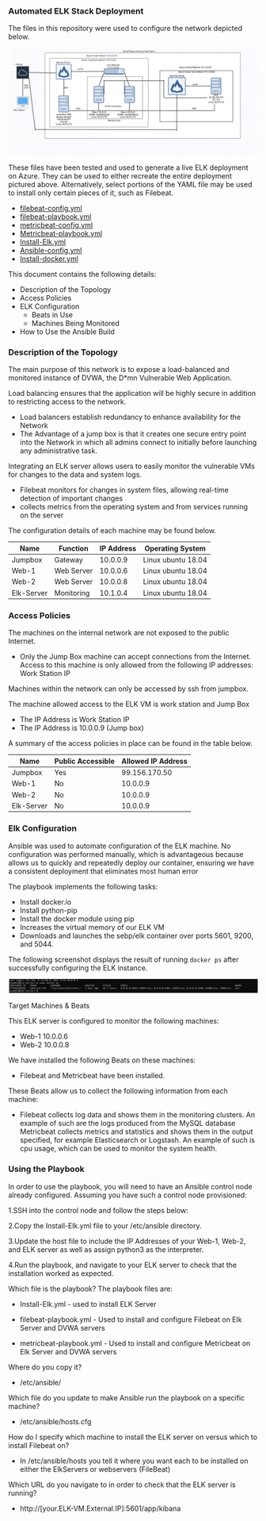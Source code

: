 ### Automated ELK Stack Deployment

The files in this repository were used to configure the network depicted below.

![alt text](https://github.com/Charles12jr/Project-1/blob/main/Diagrams/Complete_Network_Diagram.PNG)

These files have been tested and used to generate a live ELK deployment on Azure. They can be used to either recreate the entire deployment pictured above. Alternatively, select portions of the YAML  file may be used to install only certain pieces of it, such as Filebeat.

- [filebeat-config.yml](https://github.com/Charles12jr/Project-1/blob/main/Ansible/filebeat-config.yml)
- [filebeat-playbook.yml](https://github.com/Charles12jr/Project-1/blob/main/Ansible/filebeat-playbook.yml)
- [metricbeat-config.yml](https://github.com/Charles12jr/Project-1/blob/main/Ansible/metricbeat-config.yml)
- [Metricbeat-playbook.yml](https://github.com/Charles12jr/Project-1/blob/main/Ansible/Metricbeat-playbook.yml)
- [Install-Elk.yml](https://github.com/Charles12jr/Project-1/blob/main/Ansible/Install-Elk.yml)
- [Ansible-config.yml](https://github.com/Charles12jr/Project-1/blob/main/Ansible/Ansible-cfg.yml)
- [Install-docker.yml](https://github.com/Charles12jr/Project-1/blob/main/Ansible/Install-docker.yml)


This document contains the following details:
- Description of the Topology
- Access Policies
- ELK Configuration
  - Beats in Use
  - Machines Being Monitored
- How to Use the Ansible Build


### Description of the Topology

The main purpose of this network is to expose a load-balanced and monitored instance of DVWA, the D*mn Vulnerable Web Application.

Load balancing ensures that the application will be highly secure in addition to restricting access to the network.

- Load balancers establish redundancy to enhance availability for the Network
- The Advantage of a jump box is that it creates one secure entry point into the Network in which all admins connect to initially before launching any administrative task.

Integrating an ELK server allows users to easily monitor the vulnerable VMs for changes to the data and system logs.

- Filebeat monitors for changes in system files, allowing real-time detection of important changes
- collects metrics from the operating system and from services running on the server

The configuration details of each machine may be found below.

| Name       	| Function   	| IP Address 	| Operating System 	|
|------------	|------------	|------------	|------------------		|
| Jumpbox    	| Gateway    	| 10.0.0.9   	| Linux ubuntu 18.04 	|
| Web-1      	| Web Server  	| 10.0.0.6   	| Linux ubuntu 18.04 	|
| Web-2      	| Web Server  	| 10.0.0.8   	| Linux ubuntu 18.04 	|
| Elk-Server 	| Monitoring 	| 10.1.0.4   	| Linux ubuntu 18.04 	|




### Access Policies

The machines on the internal network are not exposed to the public Internet. 

* Only the Jump Box machine can accept connections from the Internet. Access to this machine is only allowed from the following IP addresses:
Work Station IP

Machines within the network can only be accessed by ssh from jumpbox.

The machine allowed access to the ELK VM is work station and Jump Box
* The IP Address is Work Station IP
* The IP Address is 10.0.0.9 (Jump box)

A summary of the access policies in place can be found in the table below.

| Name       	| Public Accessible 	| Allowed IP Address 	|
|------------	|--------------------	|--------------------	|
| Jumpbox    	| Yes                	| 99.156.170.50      	|
| Web-1      	| No                	 	| 10.0.0.9    		|
| Web-2      	| No               	  	| 10.0.0.9   	 	|
| Elk-Server 	| No		         	| 10.0.0.9	     	|


### Elk Configuration

Ansible was used to automate configuration of the ELK machine. No configuration was performed manually, which is advantageous because allows us to quickly and repeatedly deploy our container, ensuring we have a consistent deployment that eliminates most human error


The playbook implements the following tasks:

* Install docker.io
* Install python-pip
* Install the docker module using pip
* Increases the virtual memory of our ELK VM
* Downloads and launches the sebp/elk container over ports 5601, 9200, and 5044.


The following screenshot displays the result of running `docker ps` after successfully configuring the ELK instance.

![alt text](https://github.com/Charles12jr/Project-1/blob/main/Images/docker_ps_output.PNG)

Target Machines & Beats

This ELK server is configured to monitor the following machines:
* Web-1 10.0.0.6
* Web-2 10.0.0.8

We have installed the following Beats on these machines:
* Filebeat and Metricbeat have been installed.

These Beats allow us to collect the following information from each machine:


- Filebeat collects log data and shows them in the monitoring clusters. An example of such are the logs produced from the MySQL database
Metricbeat collects metrics and statistics and shows them in the output specified, for example Elasticsearch or Logstash. An example of such is cpu usage, which can be used to monitor the system health.

### Using the Playbook

In order to use the playbook, you will need to have an Ansible control node already configured. Assuming you have such a control node provisioned: 

1.SSH into the control node and follow the steps below:

2.Copy the Install-Elk.yml file to your /etc/ansible directory.

3.Update the host file to include the IP Addresses of your Web-1, Web-2, and ELK server as well as assign python3 as the interpreter.

4.Run the playbook, and navigate to your ELK server to check that the installation worked as expected.

Which file is the playbook? The playbook files are:

* Install-Elk.yml - used to install ELK Server

* filebeat-playbook.yml - Used to install and configure Filebeat on Elk Server and DVWA servers

* metricbeat-playbook.yml - Used to install and configure Metricbeat on Elk Server and DVWA servers

Where do you copy it?

* /etc/ansible/

Which file do you update to make Ansible run the playbook on a specific machine?

* /etc/ansible/hosts.cfg

How do I specify which machine to install the ELK server on versus which to install Filebeat on?

* In /etc/ansible/hosts you tell it where you want each to be installed on either the ElkServers or webservers (FileBeat)

Which URL do you navigate to in order to check that the ELK server is running?

- http://[your.ELK-VM.External.IP]:5601/app/kibana

